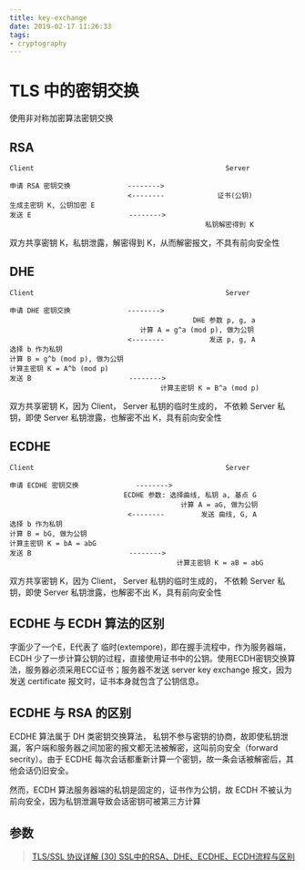 ```yaml
---
title: key-exchange
date: 2019-02-17 11:26:33
tags:
- cryptography
---
```


# TLS 中的密钥交换

使用非对称加密算法密钥交换

## RSA

    Client                                               Server
    
    申请 RSA 密钥交换              -------->
                                 <--------             证书(公钥)
    生成主密钥 K, 公钥加密 E
    发送 E                        --------> 
                                                    私钥解密得到 K
    

双方共享密钥 K，私钥泄露，解密得到 K，从而解密报文，不具有前向安全性

## DHE

    
    Client                                               Server
    
    申请 DHE 密钥交换              -------->
                                                 DHE 参数 p, g, a
                                    计算 A = g^a (mod p), 做为公钥
                                 <--------           发送 p, g, A
    选择 b 作为私钥
    计算 B = g^b (mod p), 做为公钥
    计算主密钥 K = A^b (mod p)
    发送 B                        --------> 
                                         计算主密钥 K = B^a (mod p)
    

双方共享密钥 K，因为 Client， Server 私钥的临时生成的， 不依赖 Server 私钥，即使 Server 私钥泄露，也解密不出 K，具有前向安全性

## ECDHE

    
    Client                                               Server
    
    申请 ECDHE 密钥交换              -------->
                                ECDHE 参数: 选择曲线, 私钥 a, 基点 G
                                              计算 A = aG, 做为公钥
                                 <--------         发送 曲线, G, A
    选择 b 作为私钥
    计算 B = bG, 做为公钥
    计算主密钥 K = bA = abG
    发送 B                        --------> 
                                             计算主密钥 K = aB = abG
    

双方共享密钥 K，因为 Client， Server 私钥的临时生成的， 不依赖 Server 私钥，即使 Server 私钥泄露，也解密不出 K，具有前向安全性

## ECDHE 与 ECDH 算法的区别

字面少了一个E，E代表了 临时(extempore)，即在握手流程中，作为服务器端，ECDH 少了一步计算公钥的过程，直接使用证书中的公钥。使用ECDH密钥交换算法，服务器必须采用ECC证书；服务器不发送 server key exchange 报文，因为发送 certificate 报文时，证书本身就包含了公钥信息。

## ECDHE 与 RSA 的区别

ECDHE 算法属于 DH 类密钥交换算法， 私钥不参与密钥的协商，故即使私钥泄漏，客户端和服务器之间加密的报文都无法被解密，这叫前向安全（forward secrity）。由于 ECDHE 每次会话都重新计算一个密钥，故一条会话被解密后，其他会话仍旧安全。

然而，ECDH 算法服务器端的私钥是固定的，证书作为公钥，故 ECDH 不被认为前向安全，因为私钥泄漏导致会话密钥可被第三方计算

## 参数

> [TLS/SSL 协议详解 (30) SSL中的RSA、DHE、ECDHE、ECDH流程与区别](https://blog.csdn.net/mrpre/article/details/78025940)